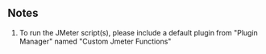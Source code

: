 ## Notes
1. To run the JMeter script(s), please include a default plugin from "Plugin Manager" named "Custom Jmeter Functions"

